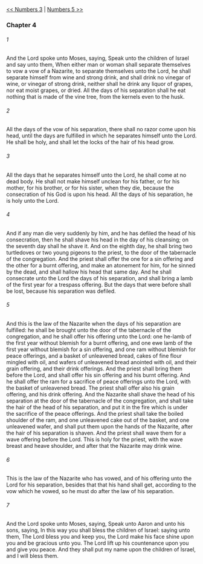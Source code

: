 [<< Numbers 3](Numbers%203.md)  |  [Numbers 5 >>](Numbers%205.md)

### Chapter 4
###### 1
And the Lord spoke unto Moses, saying, Speak unto the children of Israel and say unto them, When either man or woman shall separate themselves to vow a vow of a Nazarite, to separate themselves unto the Lord, he shall separate himself from wine and strong drink, and shall drink no vinegar of wine, or vinegar of strong drink, neither shall he drink any liquor of grapes, nor eat moist grapes, or dried. All the days of his separation shall he eat nothing that is made of the vine tree, from the kernels even to the husk.

###### 2
All the days of the vow of his separation, there shall no razor come upon his head, until the days are fulfilled in which he separates himself unto the Lord. He shall be holy, and shall let the locks of the hair of his head grow.

###### 3
All the days that he separates himself unto the Lord, he shall come at no dead body. He shall not make himself unclean for his father, or for his mother, for his brother, or for his sister, when they die, because the consecration of his God is upon his head. All the days of his separation, he is holy unto the Lord.

###### 4
And if any man die very suddenly by him, and he has defiled the head of his consecration, then he shall shave his head in the day of his cleansing; on the seventh day shall he shave it. And on the eighth day, he shall bring two turtledoves or two young pigeons to the priest, to the door of the tabernacle of the congregation. And the priest shall offer the one for a sin offering and the other for a burnt offering, and make an atonement for him, for he sinned by the dead, and shall hallow his head that same day. And he shall consecrate unto the Lord the days of his separation, and shall bring a lamb of the first year for a trespass offering. But the days that were before shall be lost, because his separation was defiled.

###### 5
And this is the law of the Nazarite when the days of his separation are fulfilled: he shall be brought unto the door of the tabernacle of the congregation, and he shall offer his offering unto the Lord: one he-lamb of the first year without blemish for a burnt offering, and one ewe lamb of the first year without blemish for a sin offering, and one ram without blemish for peace offerings, and a basket of unleavened bread, cakes of fine flour mingled with oil, and wafers of unleavened bread anointed with oil, and their grain offering, and their drink offerings. And the priest shall bring them before the Lord, and shall offer his sin offering and his burnt offering. And he shall offer the ram for a sacrifice of peace offerings unto the Lord, with the basket of unleavened bread. The priest shall offer also his grain offering, and his drink offering. And the Nazarite shall shave the head of his separation at the door of the tabernacle of the congregation, and shall take the hair of the head of his separation, and put it in the fire which is under the sacrifice of the peace offerings. And the priest shall take the boiled shoulder of the ram, and one unleavened cake out of the basket, and one unleavened wafer, and shall put them upon the hands of the Nazarite, after the hair of his separation is shaven. And the priest shall wave them for a wave offering before the Lord. This is holy for the priest, with the wave breast and heave shoulder, and after that the Nazarite may drink wine.

###### 6
This is the law of the Nazarite who has vowed, and of his offering unto the Lord for his separation, besides that that his hand shall get, according to the vow which he vowed, so he must do after the law of his separation.

###### 7
And the Lord spoke unto Moses, saying, Speak unto Aaron and unto his sons, saying, In this way you shall bless the children of Israel: saying unto them, The Lord bless you and keep you, the Lord make his face shine upon you and be gracious unto you. The Lord lift up his countenance upon you and give you peace. And they shall put my name upon the children of Israel, and I will bless them.